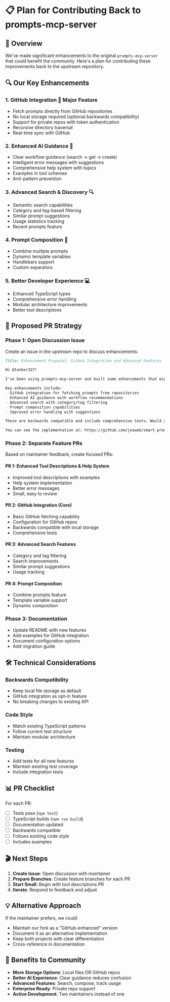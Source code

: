 # 📋 Plan for Contributing Back to prompts-mcp-server

## 🎯 Overview
We've made significant enhancements to the original `prompts-mcp-server` that could benefit the community. Here's a plan for contributing these improvements back to the upstream repository.

## 🔍 Our Key Enhancements

### 1. **GitHub Integration** 🌟 Major Feature
- Fetch prompts directly from GitHub repositories
- No local storage required (optional backwards compatibility)
- Support for private repos with token authentication
- Recursive directory traversal
- Real-time sync with GitHub

### 2. **Enhanced AI Guidance** 🤖
- Clear workflow guidance (search → get → create)
- Intelligent error messages with suggestions
- Comprehensive help system with topics
- Examples in tool schemas
- Anti-pattern prevention

### 3. **Advanced Search & Discovery** 🔍
- Semantic search capabilities
- Category and tag-based filtering
- Similar prompt suggestions
- Usage statistics tracking
- Recent prompts feature

### 4. **Prompt Composition** 🔗
- Combine multiple prompts
- Dynamic template variables
- Handlebars support
- Custom separators

### 5. **Better Developer Experience** 💻
- Enhanced TypeScript types
- Comprehensive error handling
- Modular architecture improvements
- Better tool descriptions

## 📝 Proposed PR Strategy

### **Phase 1: Open Discussion Issue**
Create an issue in the upstream repo to discuss enhancements:

```markdown
Title: Enhancement Proposal: GitHub Integration and Advanced Features

Hi @tanker327! 

I've been using prompts-mcp-server and built some enhancements that might be valuable to the community. I'd love to contribute them back if you're interested.

Key enhancements include:
- GitHub integration for fetching prompts from repositories
- Enhanced AI guidance with workflow recommendations
- Advanced search with category/tag filtering
- Prompt composition capabilities
- Improved error handling with suggestions

These are backwards compatible and include comprehensive tests. Would you be interested in these features? I'm happy to submit them as separate PRs for easier review.

You can see the implementation at: https://github.com/jezweb/smart-prompts-mcp
```

### **Phase 2: Separate Feature PRs**
Based on maintainer feedback, create focused PRs:

#### **PR 1: Enhanced Tool Descriptions & Help System**
- Improved tool descriptions with examples
- Help system implementation
- Better error messages
- Small, easy to review

#### **PR 2: GitHub Integration (Core)**
- Basic GitHub fetching capability
- Configuration for GitHub repos
- Backwards compatible with local storage
- Comprehensive tests

#### **PR 3: Advanced Search Features**
- Category and tag filtering
- Search improvements
- Similar prompt suggestions
- Usage tracking

#### **PR 4: Prompt Composition**
- Combine prompts feature
- Template variable support
- Dynamic composition

### **Phase 3: Documentation**
- Update README with new features
- Add examples for GitHub integration
- Document configuration options
- Add migration guide

## 🛠️ Technical Considerations

### **Backwards Compatibility**
- Keep local file storage as default
- GitHub integration as opt-in feature
- No breaking changes to existing API

### **Code Style**
- Match existing TypeScript patterns
- Follow current test structure
- Maintain modular architecture

### **Testing**
- Add tests for all new features
- Maintain existing test coverage
- Include integration tests

## 📊 PR Checklist

For each PR:
- [ ] Tests pass (`npm test`)
- [ ] TypeScript builds (`npm run build`)
- [ ] Documentation updated
- [ ] Backwards compatible
- [ ] Follows existing code style
- [ ] Includes examples

## 🎬 Next Steps

1. **Create Issue**: Open discussion with maintainer
2. **Prepare Branches**: Create feature branches for each PR
3. **Start Small**: Begin with tool descriptions PR
4. **Iterate**: Respond to feedback and adjust

## 💡 Alternative Approach

If the maintainer prefers, we could:
- Maintain our fork as a "GitHub-enhanced" version
- Document it as an alternative implementation
- Keep both projects with clear differentiation
- Cross-reference in documentation

## 🤝 Benefits to Community

- **More Storage Options**: Local files OR GitHub repos
- **Better AI Experience**: Clear guidance reduces confusion
- **Advanced Features**: Search, compose, track usage
- **Enterprise Ready**: Private repo support
- **Active Development**: Two maintainers instead of one